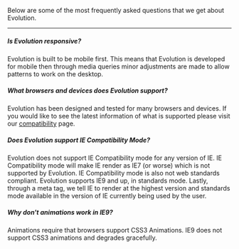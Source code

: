 Below are some of the most frequently asked questions that we get about Evolution.
***

##### Is Evolution responsive?
Evolution is built to be mobile first. This means that Evolution is developed for mobile then through media queries minor adjustments are made to allow patterns to work on the desktop.

##### What browsers and devices does Evolution support?
Evolution has been designed and tested for many browsers and devices. If you would like to see the latest information of what is supported please visit our [compatibility](/compatibility.html) page.

##### Does Evolution support IE Compatibility Mode?
Evolution does not support IE Compatibility mode for any version of IE. IE Compatibility mode will make IE render as IE7 (or worse) which is not supported by Evolution. IE Compatibility mode is also not web standards compliant. Evolution supports IE9 and up, in standards mode. Lastly, through a meta tag, we tell IE to render at the highest version and standards mode available in the version of IE currently being used by the user.

##### Why don't animations work in IE9?
Animations require that browsers support CSS3 Animations. IE9 does not support CSS3 animations and degrades gracefully.